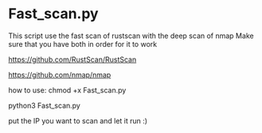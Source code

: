 # Fast_scan.py
This script use the fast scan of rustscan with the deep scan of nmap
Make sure that you have both in order for it to work

https://github.com/RustScan/RustScan

https://github.com/nmap/nmap

how to use:
chmod +x Fast_scan.py

python3 Fast_scan.py

put the IP you want to scan and let it run :)
